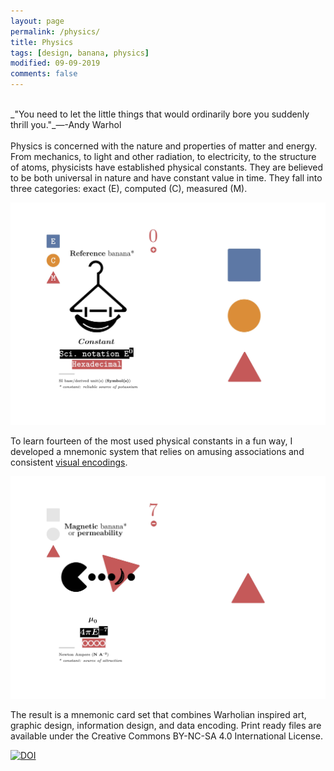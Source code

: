 ```yaml
---
layout: page
permalink: /physics/
title: Physics
tags: [design, banana, physics]
modified: 09-09-2019
comments: false
---
```


[<i class="fa fa-arrow-left"></i>](https://ghattab.github.io/design/)

<br/>
_"You need to let the little things that would ordinarily bore you suddenly thrill you."_―-Andy Warhol

<br/>
<br/>
Physics is concerned with the nature and properties of matter and energy. From mechanics, to light and other radiation, to electricity, to the structure of atoms, physicists have established physical constants. They are believed to be both universal in nature and have constant value in time. They fall into three categories: exact (E), computed (C), measured (M).

![Reference](/images/reference.jpg)

To learn fourteen of the most used physical constants in a fun way, I developed a mnemonic system that relies on amusing associations and consistent [visual encodings](https://github.com/ghattab/banana-physics/blob/master/README.md#visual-encodings).

![Pacman](/images/magnetic.jpg)


The result is a mnemonic card set that combines Warholian inspired art, graphic design, information design, and data encoding. Print ready files are available under the Creative Commons BY-NC-SA 4.0 International License.

[![DOI](https://zenodo.org/badge/168874159.svg)](https://zenodo.org/badge/latestdoi/168874159)
